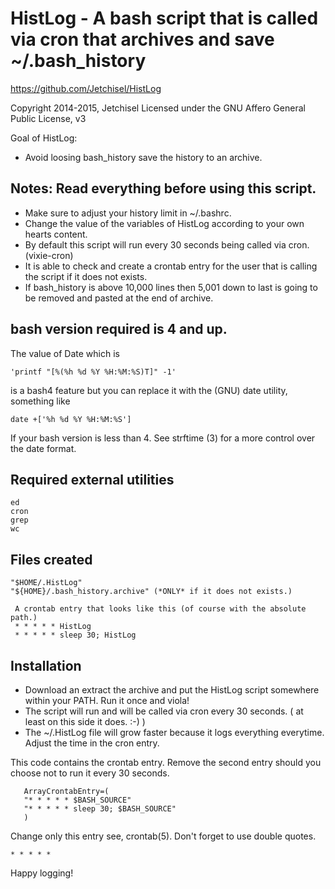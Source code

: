 # HistLog - A bash script that is called via cron that archives and save ~/.bash_history

https://github.com/Jetchisel/HistLog

Copyright 2014-2015, Jetchisel
Licensed under the GNU Affero General Public License, v3

Goal of HistLog:

  - Avoid loosing bash_history
    save the history to an archive.

## Notes: Read everything before using this script.

* Make sure to adjust your history limit in ~/.bashrc.
* Change the value of the variables of HistLog according to your own hearts content.
* By default this script will run every 30 seconds being called via cron. (vixie-cron)
* It is able to check and create a crontab entry for the user that is calling the script if it does not exists.
* If bash_history is above 10,000 lines then 5,001 down to last is going to be removed and pasted at the end of archive.

## bash version required is 4 and up.

The value of Date which is
```shell
'printf "[%(%h %d %Y %H:%M:%S)T]" -1'
```
is a bash4 feature but you can replace it with the (GNU) date utility, something like
```shell
date +['%h %d %Y %H:%M:%S']
```
If your bash version is less than 4. See strftime (3) for a more control over the date format.

## Required external utilities
    ed
    cron
    grep
    wc

## Files created
    "$HOME/.HistLog"
    "${HOME}/.bash_history.archive" (*ONLY* if it does not exists.)

     A crontab entry that looks like this (of course with the absolute path.)
     * * * * * HistLog
     * * * * * sleep 30; HistLog

## Installation

* Download an extract the archive and put the HistLog script somewhere within your PATH. Run it once and viola!
* The script will run and will be called via cron every 30 seconds. ( at least on this side it does. :-) )
* The ~/.HistLog file will grow faster because it logs everything everytime. Adjust the time in the cron entry.

This code contains the crontab entry.
Remove the second entry should you choose not to run it every 30 seconds.
```shell
   ArrayCrontabEntry=(
   "* * * * * $BASH_SOURCE"
   "* * * * * sleep 30; $BASH_SOURCE"
   )
```
Change only this entry see, crontab(5).
Don't forget to use double quotes.

```shell
* * * * *
```

Happy logging!
